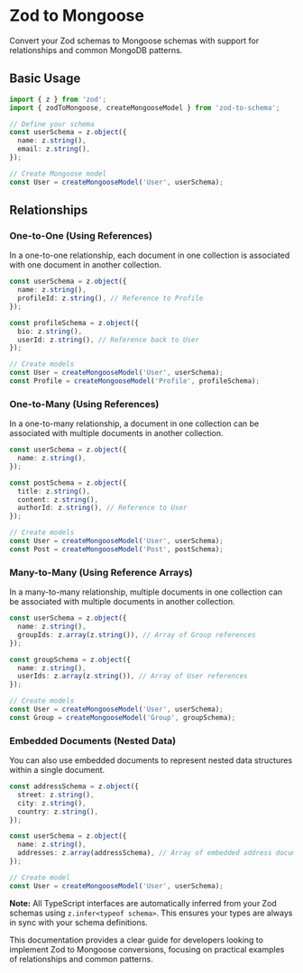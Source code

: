 # Zod to Mongoose

Convert your Zod schemas to Mongoose schemas with support for relationships and common MongoDB patterns.

## Basic Usage

```typescript
import { z } from 'zod';
import { zodToMongoose, createMongooseModel } from 'zod-to-schema';

// Define your schema
const userSchema = z.object({
  name: z.string(),
  email: z.string(),
});

// Create Mongoose model
const User = createMongooseModel('User', userSchema);
```

## Relationships

### One-to-One (Using References)

In a one-to-one relationship, each document in one collection is associated with one document in another collection.

```typescript
const userSchema = z.object({
  name: z.string(),
  profileId: z.string(), // Reference to Profile
});

const profileSchema = z.object({
  bio: z.string(),
  userId: z.string(), // Reference back to User
});

// Create models
const User = createMongooseModel('User', userSchema);
const Profile = createMongooseModel('Profile', profileSchema);
```

### One-to-Many (Using References)

In a one-to-many relationship, a document in one collection can be associated with multiple documents in another collection.

```typescript
const userSchema = z.object({
  name: z.string(),
});

const postSchema = z.object({
  title: z.string(),
  content: z.string(),
  authorId: z.string(), // Reference to User
});

// Create models
const User = createMongooseModel('User', userSchema);
const Post = createMongooseModel('Post', postSchema);
```

### Many-to-Many (Using Reference Arrays)

In a many-to-many relationship, multiple documents in one collection can be associated with multiple documents in another collection.

```typescript
const userSchema = z.object({
  name: z.string(),
  groupIds: z.array(z.string()), // Array of Group references
});

const groupSchema = z.object({
  name: z.string(),
  userIds: z.array(z.string()), // Array of User references
});

// Create models
const User = createMongooseModel('User', userSchema);
const Group = createMongooseModel('Group', groupSchema);
```

### Embedded Documents (Nested Data)

You can also use embedded documents to represent nested data structures within a single document.

```typescript
const addressSchema = z.object({
  street: z.string(),
  city: z.string(),
  country: z.string(),
});

const userSchema = z.object({
  name: z.string(),
  addresses: z.array(addressSchema), // Array of embedded address documents
});

// Create model
const User = createMongooseModel('User', userSchema);
```

**Note:** All TypeScript interfaces are automatically inferred from your Zod schemas using `z.infer<typeof schema>`. This ensures your types are always in sync with your schema definitions.

This documentation provides a clear guide for developers looking to implement Zod to Mongoose conversions, focusing on practical examples of relationships and common patterns.
